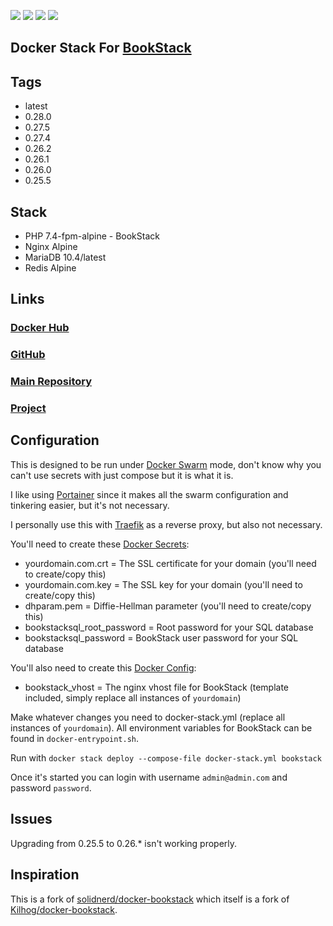 [![](https://img.shields.io/docker/cloud/build/zeigren/bookstack)](https://hub.docker.com/r/zeigren/bookstack)
[![](https://images.microbadger.com/badges/image/zeigren/bookstack.svg)](https://microbadger.com/images/zeigren/bookstack)
[![](https://images.microbadger.com/badges/version/zeigren/bookstack.svg)](https://microbadger.com/images/zeigren/bookstack)
[![](https://images.microbadger.com/badges/commit/zeigren/bookstack.svg)](https://microbadger.com/images/zeigren/bookstack)

## Docker Stack For [BookStack](https://github.com/ssddanbrown/BookStack)

## Tags

- latest
- 0.28.0
- 0.27.5
- 0.27.4
- 0.26.2
- 0.26.1
- 0.26.0
- 0.25.5

## Stack

- PHP 7.4-fpm-alpine - BookStack
- Nginx Alpine
- MariaDB 10.4/latest
- Redis Alpine

## Links

### [Docker Hub](https://hub.docker.com/r/zeigren/bookstack)

### [GitHub](https://github.com/Zeigren/docker-swarm-bookstack)

### [Main Repository](https://projects.zeigren.com/diffusion/4/)

### [Project](https://projects.zeigren.com/project/view/36/)

## Configuration

This is designed to be run under [Docker Swarm](https://docs.docker.com/engine/swarm/) mode, don't know why you can't use secrets with just compose but it is what it is.

I like using [Portainer](https://www.portainer.io/) since it makes all the swarm configuration and tinkering easier, but it's not necessary.

I personally use this with [Traefik](https://traefik.io/) as a reverse proxy, but also not necessary.

You'll need to create these [Docker Secrets](https://docs.docker.com/engine/swarm/secrets/):

- yourdomain.com.crt = The SSL certificate for your domain (you'll need to create/copy this)
- yourdomain.com.key = The SSL key for your domain (you'll need to create/copy this)
- dhparam.pem = Diffie-Hellman parameter (you'll need to create/copy this)
- bookstacksql_root_password = Root password for your SQL database
- bookstacksql_password = BookStack user password for your SQL database

You'll also need to create this [Docker Config](https://docs.docker.com/engine/swarm/configs/):

- bookstack_vhost = The nginx vhost file for BookStack (template included, simply replace all instances of `yourdomain`)

Make whatever changes you need to docker-stack.yml (replace all instances of `yourdomain`). All environment variables for BookStack can be found in `docker-entrypoint.sh`.

Run with `docker stack deploy --compose-file docker-stack.yml bookstack`

Once it's started you can login with username `admin@admin.com` and password `password`.

## Issues

Upgrading from 0.25.5 to 0.26.* isn't working properly.

## Inspiration

This is a fork of [solidnerd/docker-bookstack](https://github.com/solidnerd/docker-bookstack) which itself is a fork of [Kilhog/docker-bookstack](https://github.com/Kilhog/docker-bookstack).
